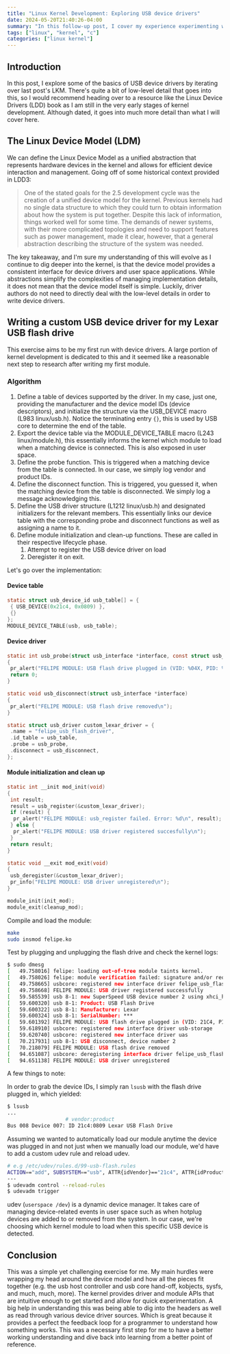 ```yaml
---
title: "Linux Kernel Development: Exploring USB device drivers"
date: 2024-05-20T21:40:26-04:00
summary: "In this follow-up post, I cover my experience experimenting with USB device drivers."
tags: ["linux", "kernel", "c"]
categories: ["linux kernel"]
---
```

## Introduction

In this post, I explore some of the basics of USB device drivers by iterating over last post's LKM. There's quite a bit of low-level detail that goes into this, so I would recommend heading over to a resource like the Linux Device Drivers (LDD) book as I am still in the very early stages of kernel development. Although dated, it goes into much more detail than what I will cover here.

## The Linux Device Model (LDM)

We can define the Linux Device Model as a unified abstraction that represents hardware devices in the kernel and allows for efficient device interaction and management. Going off of some historical context provided in LDD3:

> One of the stated goals for the 2.5 development cycle was the creation of a unified
device model for the kernel. Previous kernels had no single data structure to which
they could turn to obtain information about how the system is put together. Despite
this lack of information, things worked well for some time. The demands of newer
systems, with their more complicated topologies and need to support features such
as power management, made it clear, however, that a general abstraction describing
the structure of the system was needed.

The key takeaway, and I'm sure my understanding of this will evolve as I continue to dig deeper into the kernel, is that the device model provides a consistent interface for device drivers and user space applications. While abstractions simplify the complexities of managing implementation details, it does not mean that the device model itself is simple. Luckily, driver authors do not need to directly deal with the low-level details in order to write device drivers.

## Writing a custom USB device driver for my Lexar USB flash drive

This exercise aims to be my first run with device drivers. A large portion of kernel development is dedicated to this and it seemed like a reasonable next step to research after writing my first module.

### Algorithm

1. Define a table of devices supported by the driver. In my case, just one, providing the manufacturer and the device model IDs (device descriptors), and initialize the structure via the USB_DEVICE macro (L983 linux/usb.h). Notice the terminating entry `{}`, this is used by USB core to determine the end of the table.
2. Export the device table via the MODULE_DEVICE_TABLE macro (L243 linux/module.h), this essentially informs the kernel which module to load when a matching device is connected. This is also exposed in user space.
3. Define the probe function. This is triggered when a matching device from the table is connected. In our case, we simply log vendor and product IDs.
4. Define the disconnect function. This is triggered, you guessed it, when the matching device from the table is disconnected. We simply log a message acknowledging this.
5. Define the USB driver structure (L1212 linux/usb.h) and designated initializers for the relevant members. This essentially links our device table with the corresponding probe and disconnect functions as well as assigning a name to it.
6. Define module initialization and clean-up functions. These are called in their respective lifecycle phase.
   1. Attempt to register the USB device driver on load
   2. Deregister it on exit.

Let's go over the implementation:

#### Device table

```c
static struct usb_device_id usb_table[] = {
 { USB_DEVICE(0x21c4, 0x0809) },
 {}
};
MODULE_DEVICE_TABLE(usb, usb_table);
```

#### Device driver

```c
static int usb_probe(struct usb_interface *interface, const struct usb_device_id *id)
{
 pr_alert("FELIPE MODULE: USB flash drive plugged in (VID: %04X, PID: %04X)\n", id->idVendor, id->idProduct);
 return 0;
}

static void usb_disconnect(struct usb_interface *interface)
{
 pr_alert("FELIPE MODULE: USB flash drive removed\n");
}

static struct usb_driver custom_lexar_driver = {
 .name = "felipe_usb_flash_driver",
 .id_table = usb_table,
 .probe = usb_probe,
 .disconnect = usb_disconnect,
};
```

#### Module initialization and clean up

```c
static int __init mod_init(void)
{
 int result;
 result = usb_register(&custom_lexar_driver);
 if (result) {
  pr_alert("FELIPE MODULE: usb_register failed. Error: %d\n", result);
 } else {
  pr_alert("FELIPE MODULE: USB driver registered succesfully\n");
 }
 return result;
}

static void __exit mod_exit(void)
{
 usb_deregister(&custom_lexar_driver);
 pr_info("FELIPE MODULE: USB driver unregistered\n");
}

module_init(init_mod);
module_exit(cleanup_mod);
```

Compile and load the module:

```bash
make
sudo insmod felipe.ko
```

Test by plugging and unplugging the flash drive and check the kernel logs:

```bash
$ sudo dmesg
[   49.758016] felipe: loading out-of-tree module taints kernel.
[   49.758026] felipe: module verification failed: signature and/or required key missing - tainting kernel
[   49.758665] usbcore: registered new interface driver felipe_usb_flash_driver
[   49.758668] FELIPE MODULE: USB driver registered successfully
[   59.585539] usb 8-1: new SuperSpeed USB device number 2 using xhci_hcd
[   59.600320] usb 8-1: Product: USB Flash Drive
[   59.600322] usb 8-1: Manufacturer: Lexar
[   59.600324] usb 8-1: SerialNumber: ***
[   59.601392] FELIPE MODULE: USB flash drive plugged in (VID: 21C4, PID: 0809)
[   59.618910] usbcore: registered new interface driver usb-storage
[   59.620740] usbcore: registered new interface driver uas
[   70.217931] usb 8-1: USB disconnect, device number 2
[   70.218079] FELIPE MODULE: USB flash drive removed
[   94.651087] usbcore: deregistering interface driver felipe_usb_flash_driver
[   94.651138] FELIPE MODULE: USB driver unregistered
```

A few things to note:

In order to grab the device IDs, I simply ran `lsusb` with the flash drive plugged in, which yielded:

```bash
$ lsusb
...
                   # vendor:product
Bus 008 Device 007: ID 21c4:0809 Lexar USB Flash Drive
```

Assuming we wanted to automatically load our module anytime the device was plugged in and not just when we manually load our module, we'd have to add a custom udev rule and reload udev.

```bash
# e.g /etc/udev/rules.d/99-usb-flash.rules
ACTION=="add", SUBSYSTEM=="usb", ATTR{idVendor}=="21c4", ATTR{idProduct}=="0809", RUN+="/sbin/modprobe felipe_usb_flash_driver"
---
$ udevadm control --reload-rules
$ udevadm trigger
```

udev (`userspace /dev`) is a dynamic device manager. It takes care of managing device-related events in user space such as when hotplug devices are added to or removed from the system. In our case, we're choosing which kernel module to load when this specific USB device is detected.

## Conclusion

This was a simple yet challenging exercise for me. My main hurdles were wrapping my head around the device model and how all the pieces fit together (e.g. the usb host controller and usb core hand-off, kobjects, sysfs, and much, much, more). The kernel provides driver and module APIs that are intuitive enough to get started and allow for quick experimentation. A big help in understanding this was being able to dig into the headers as well as read through various device driver sources. Which is great because it provides a perfect the feedback loop for a programmer to understand how something works. This was a necessary first step for me to have a better working understanding and dive back into learning from a better point of reference.
